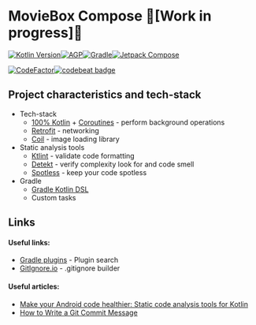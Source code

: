 # MovieBox Compose 🚧[Work in progress]🚧

[![Kotlin Version](https://img.shields.io/badge/Kotlin-1.4.30-brightgreen)](https://kotlinlang.org)[![AGP](https://img.shields.io/badge/AGP-7.0.0--alpha08-blue)](https://developer.android.com/studio/releases/gradle-plugin)[![Gradle](https://img.shields.io/badge/Gradle-6.8.2-blue)](https://gradle.org)[![Jetpack Compose](https://img.shields.io/badge/Jetpack%20Compose-1.0.0--beta01-blueviolet)](https://developer.android.com/jetpack/androidx/releases/compose)

[![CodeFactor](https://www.codefactor.io/repository/github/majorkik/moviebox_compose/badge?s=26b8616958628d72ba4b9e711a532e0b28fa4f9e)](https://www.codefactor.io/repository/github/majorkik/moviebox_compose)[![codebeat badge](https://codebeat.co/badges/80853a65-81dc-46c1-8b63-7f4ee5c72bab)](https://codebeat.co/a/rodion/projects/github-com-majorkik-moviebox_compose-master)

## Project characteristics and tech-stack

- Tech-stack
  - [100% Kotlin](https://kotlinlang.org/) + [Coroutines](https://kotlinlang.org/docs/reference/coroutines-overview.html) - perform background operations
  - [Retrofit](https://square.github.io/retrofit/) - networking
  - [Coil](https://github.com/coil-kt/coil) - image loading library
- Static analysis tools
  * [Ktlint](https://github.com/pinterest/ktlint) - validate code formatting
  * [Detekt](https://github.com/arturbosch/detekt#with-gradle) - verify complexity look for and code smell
  * [Spotless](https://github.com/diffplug/spotless) - keep your code spotless
- Gradle
  * [Gradle Kotlin DSL](https://docs.gradle.org/current/userguide/kotlin_dsl.html)
  * Custom tasks

## Links

#### Useful links:

- [Gradle plugins](https://plugins.gradle.org/plugin/com.diffplug.spotless) - Plugin search
- [GitIgnore.io](https://www.toptal.com/developers/gitignore) - .gitignore builder

#### Useful articles:

- [Make your Android code healthier: Static code analysis tools for Kotlin](https://www.rockandnull.com/static-code-analysis-android/)
- [How to Write a Git Commit Message](https://chris.beams.io/posts/git-commit/)

